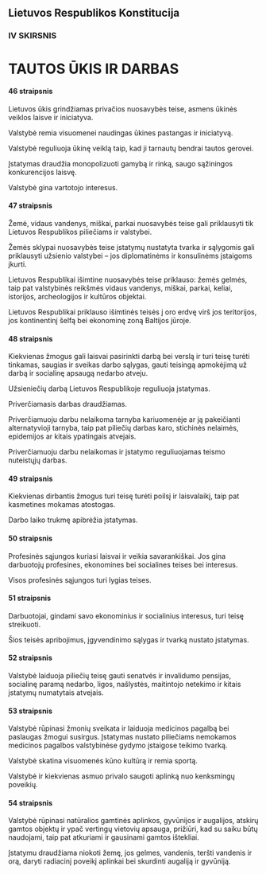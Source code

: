 ## Lietuvos Respublikos Konstitucija

### IV SKIRSNIS

# TAUTOS ŪKIS IR DARBAS

#### 46 straipsnis

Lietuvos ūkis grindžiamas privačios nuosavybės teise, asmens ūkinės veiklos laisve ir iniciatyva.

Valstybė remia visuomenei naudingas ūkines pastangas ir iniciatyvą.

Valstybė reguliuoja ūkinę veiklą taip, kad ji tarnautų bendrai tautos gerovei.

Įstatymas draudžia monopolizuoti gamybą ir rinką, saugo sąžiningos konkurencijos laisvę.

Valstybė gina vartotojo interesus.

#### 47 straipsnis

Žemė, vidaus vandenys, miškai, parkai nuosavybės teise gali priklausyti tik Lietuvos Respublikos piliečiams ir valstybei.

Žemės sklypai nuosavybės teise įstatymų nustatyta tvarka ir sąlygomis gali priklausyti užsienio valstybei – jos diplomatinėms ir konsulinėms įstaigoms įkurti.

Lietuvos Respublikai išimtine nuosavybės teise priklauso: žemės gelmės, taip pat valstybinės reikšmės vidaus vandenys, miškai, parkai, keliai, istorijos, archeologijos ir kultūros objektai.

Lietuvos Respublikai priklauso išimtinės teisės į oro erdvę virš jos teritorijos, jos kontinentinį šelfą bei ekonominę zoną Baltijos jūroje.

#### 48 straipsnis

Kiekvienas žmogus gali laisvai pasirinkti darbą bei verslą ir turi teisę turėti tinkamas, saugias ir sveikas darbo sąlygas, gauti teisingą apmokėjimą už darbą ir socialinę apsaugą nedarbo atveju.

Užsieniečių darbą Lietuvos Respublikoje reguliuoja įstatymas.

Priverčiamasis darbas draudžiamas.

Priverčiamuoju darbu nelaikoma tarnyba kariuomenėje ar ją pakeičianti alternatyvioji tarnyba, taip pat piliečių darbas karo, stichinės nelaimės, epidemijos ar kitais ypatingais atvejais.

Priverčiamuoju darbu nelaikomas ir įstatymo reguliuojamas teismo nuteistųjų darbas.

#### 49 straipsnis

Kiekvienas dirbantis žmogus turi teisę turėti poilsį ir laisvalaikį, taip pat kasmetines mokamas atostogas.

Darbo laiko trukmę apibrėžia įstatymas.

#### 50 straipsnis

Profesinės sąjungos kuriasi laisvai ir veikia savarankiškai. Jos gina darbuotojų profesines, ekonomines bei socialines teises bei interesus.

Visos profesinės sąjungos turi lygias teises.

#### 51 straipsnis

Darbuotojai, gindami savo ekonominius ir socialinius interesus, turi teisę streikuoti.

Šios teisės apribojimus, įgyvendinimo sąlygas ir tvarką nustato įstatymas.

#### 52 straipsnis

Valstybė laiduoja piliečių teisę gauti senatvės ir invalidumo pensijas, socialinę paramą nedarbo, ligos, našlystės, maitintojo netekimo ir kitais įstatymų numatytais atvejais.

#### 53 straipsnis

Valstybė rūpinasi žmonių sveikata ir laiduoja medicinos pagalbą bei paslaugas žmogui susirgus. Įstatymas nustato piliečiams nemokamos medicinos pagalbos valstybinėse gydymo įstaigose teikimo tvarką.

Valstybė skatina visuomenės kūno kultūrą ir remia sportą.

Valstybė ir kiekvienas asmuo privalo saugoti aplinką nuo kenksmingų poveikių.

#### 54 straipsnis

Valstybė rūpinasi natūralios gamtinės aplinkos, gyvūnijos ir augalijos, atskirų gamtos objektų ir ypač vertingų vietovių apsauga, prižiūri, kad su saiku būtų naudojami, taip pat atkuriami ir gausinami gamtos ištekliai.

Įstatymu draudžiama niokoti žemę, jos gelmes, vandenis, teršti vandenis ir orą, daryti radiacinį poveikį aplinkai bei skurdinti augaliją ir gyvūniją.
